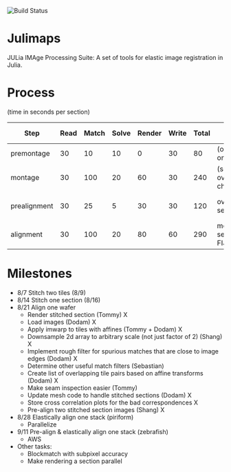 ![Build Status](https://travis-ci.org/seung-lab/Julimaps.svg "travis")

# Julimaps
JULia IMAge Processing Suite:
A set of tools for elastic image registration in Julia.

# Process
(time in seconds per section)

| Step | Read | Match | Solve | Render | Write | Total | Review Method | Intervene Method |
| --- | --- | --- | --- | --- | --- | --- | --- | --- |
| premontage | 30 | 10 | 10 | 0 | 30 | 80 | (overlay tiles on overview) | NA |
| montage | 30 | 100 | 20 | 60 | 30 | 240 | (section overlay as checkerboard) | blockmatch image select |
| prealignment | 30 | 25 | 5 | 30 | 30 | 120 | overlay sections | blockmatch image select |
| alignment | 30 | 100 | 20 | 80 | 60 | 290 | movie of sections in FIJI | blockmatch image select |

# Milestones
* 8/7 Stitch two tiles (8/9)
* 8/14 Stitch one section (8/16)
* 8/21 Align one wafer
  * Render stitched section (Tommy) X
  * Load images (Dodam) X
  * Apply imwarp to tiles with affines (Tommy + Dodam) X
  * Downsample 2d array to arbitrary scale (not just factor of 2) (Shang) X
  * Implement rough filter for spurious matches that are close to image edges (Dodam) X
  * Determine other useful match filters (Sebastian)
  * Create list of overlapping tile pairs based on affine transforms (Dodam) X
  * Make seam inspection easier (Tommy)
  * Update mesh code to handle stitched sections (Dodam) X
  * Store cross correlation plots for the bad correspondences X
  * Pre-align two stitched section images (Shang) X
* 8/28 Elastically align one stack (piriform)
  * Parallelize
* 9/11 Pre-align & elastically align one stack (zebrafish)
  * AWS
* Other tasks:
  * Blockmatch with subpixel accuracy
  * Make rendering a section parallel
